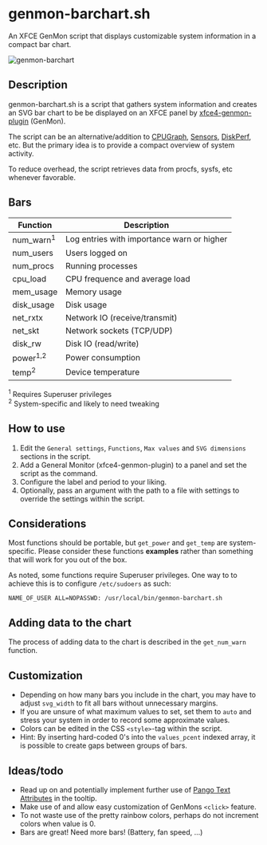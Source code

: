 # genmon-barchart.sh
 An XFCE GenMon script that displays customizable system information in a compact bar chart.

![genmon-barchart](https://user-images.githubusercontent.com/51061686/149675374-45d7606a-7d44-4fc5-aa24-e8ec70bf4e45.gif)

## Description
genmon-barchart.sh is a script that gathers system information and creates an SVG bar chart to be be displayed on an XFCE panel by [xfce4-genmon-plugin](https://gitlab.xfce.org/panel-plugins/xfce4-genmon-plugin) (GenMon).

The script can be an alternative/addition to [CPUGraph](https://docs.xfce.org/panel-plugins/xfce4-cpugraph-plugin/start), [Sensors](https://docs.xfce.org/panel-plugins/xfce4-sensors-plugin/start), [DiskPerf](https://docs.xfce.org/panel-plugins/xfce4-diskperf-plugin/start), etc. But the primary idea is to provide a compact overview of system activity.

To reduce overhead, the script retrieves data from procfs, sysfs, etc whenever favorable.

## Bars
| Function   | Description |
-------------|-------------|
| num_warn<sup>1</sup>  | Log entries with importance warn or higher
| num_users  | Users logged on 
| num_procs  | Running processes
| cpu_load   | CPU frequence and average load
| mem_usage  | Memory usage
| disk_usage | Disk usage
| net_rxtx   | Network IO (receive/transmit)
| net_skt    | Network sockets (TCP/UDP)
| disk_rw    | Disk IO (read/write)
| power<sup>1,2</sup>      | Power consumption
| temp<sup>2</sup>      | Device temperature 

<sup>1</sup> Requires Superuser privileges  
<sup>2</sup> System-specific and likely to need tweaking

## How to use
1. Edit the ``General settings``, ``Functions``, ``Max values`` and ``SVG dimensions`` sections in the script.
2. Add a General Monitor (xfce4-genmon-plugin) to a panel and set the script as the command.
3. Configure the label and period to your liking.
4. Optionally, pass an argument with the path to a file with settings to override the settings within the script.

## Considerations
Most functions should be portable, but ``get_power`` and ``get_temp`` are system-specific. Please consider these functions **examples** rather than something that will work for you out of the box.

As noted, some functions require Superuser privileges. One way to to achieve this is to configure ``/etc/sudoers`` as such:
```
NAME_OF_USER ALL=NOPASSWD: /usr/local/bin/genmon-barchart.sh
```
## Adding data to the chart
The process of adding data to the chart is described in the ``get_num_warn`` function.

## Customization
- Depending on how many bars you include in the chart, you may have to adjust ``svg_width`` to fit all bars without unnecessary margins.
- If you are unsure of what maximum values to set, set them to ``auto`` and stress your system in order to record some approximate values.
- Colors can be edited in the CSS ``<style>``-tag within the script.
- Hint: By inserting hard-coded 0's into the ``values_pcent`` indexed array, it is possible to create gaps between groups of bars.

## Ideas/todo
- Read up on and potentially implement further use of [Pango Text Attributes](https://docs.gtk.org/Pango/pango_markup.html) in the tooltip.
- Make use of and allow easy customization of GenMons ``<click>`` feature.
- To not waste use of the pretty rainbow colors, perhaps do not increment colors when value is 0.
- Bars are great! Need more bars! (Battery, fan speed, ...)
